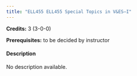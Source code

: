 ```yaml
---
title: "ELL455 ELL455 Special Topics in V&ES–I"
---
```

**Credits:** 3 (3-0-0)

**Prerequisites:** to be decided by instructor

#### Description
No description available.